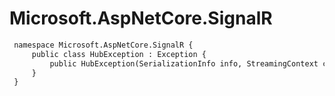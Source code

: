 # Microsoft.AspNetCore.SignalR

``` diff
 namespace Microsoft.AspNetCore.SignalR {
     public class HubException : Exception {
         public HubException(SerializationInfo info, StreamingContext context);
     }
 }
```

